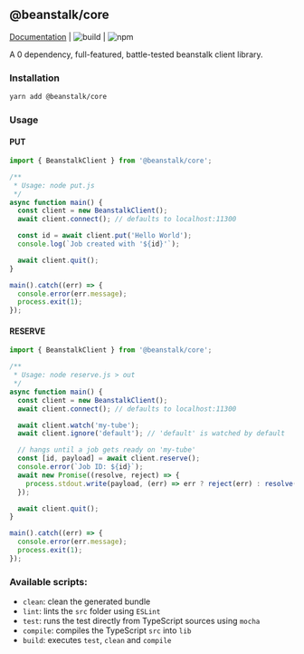 ## @beanstalk/core

[Documentation](https://maxleiko.github.io/beanstalk-core/) | ![build](https://img.shields.io/github/workflow/status/maxleiko/beanstalk-core/build) | ![npm](https://img.shields.io/npm/v/@beanstalk/core)

A 0 dependency, full-featured, battle-tested beanstalk client library.  

### Installation
```sh
yarn add @beanstalk/core
```

### Usage
#### PUT
```ts
import { BeanstalkClient } from '@beanstalk/core';

/**
 * Usage: node put.js
 */
async function main() {
  const client = new BeanstalkClient();
  await client.connect(); // defaults to localhost:11300

  const id = await client.put('Hello World');
  console.log(`Job created with '${id}'`);

  await client.quit();
}

main().catch((err) => {
  console.error(err.message);
  process.exit(1);
});
```

#### RESERVE
```ts
import { BeanstalkClient } from '@beanstalk/core';

/**
 * Usage: node reserve.js > out
 */
async function main() {
  const client = new BeanstalkClient();
  await client.connect(); // defaults to localhost:11300

  await client.watch('my-tube');
  await client.ignore('default'); // 'default' is watched by default

  // hangs until a job gets ready on 'my-tube'
  const [id, payload] = await client.reserve();
  console.error(`Job ID: ${id}`);
  await new Promise((resolve, reject) => {
    process.stdout.write(payload, (err) => err ? reject(err) : resolve());
  });

  await client.quit();
}

main().catch((err) => {
  console.error(err.message);
  process.exit(1);
});
```

### Available scripts:
 - `clean`: clean the generated bundle
 - `lint`: lints the `src` folder using `ESLint`
 - `test`: runs the test directly from TypeScript sources using `mocha`
 - `compile`: compiles the TypeScript `src` into `lib`
 - `build`: executes `test`, `clean` and `compile`
